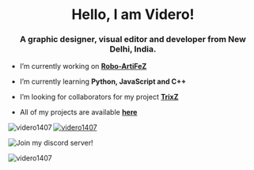 <h1 align="center">Hello, I am Videro!</h1>
<h3 align="center">A graphic designer, visual editor and developer from New Delhi, India.</h3>


- I’m currently working on [**Robo-ArtiFeZ**](https://github.com/Videro1407/ArtiFeZ)

- I’m currently learning **Python, JavaScript and C++**

- I’m looking for collaborators for my project [**TrixZ**](https://discordbotlist.com/bots/trixz)

- All of my projects are available [**here**](https://www.github.com/Videro1407)
<img align="left" src="https://github-readme-stats.vercel.app/api?username=videro1407&show_icons=true&locale=en&theme=graywhite&layout=compact" alt="videro1407" />
<p align="left"> <a href="https://twitter.com/videro1407" target="blank"><img src="https://img.shields.io/twitter/follow/videro1407?logo=twitter&style=for-the-badge&color=blue&lablelColor=ffffff&logoColor=blue" alt="videro1407" title="Follow me on Twitter!"/></a> </p>
<p align="left"><img src="https://discordapp.com/api/guilds/690494216572239922/widget.png?style=banner2" alt="Join my discord server!" title="Join my discord server!"/></p>
<p align="left"><img src="https://github-readme-stats.vercel.app/api/top-langs?username=videro1407&show_icons=true&locale=en&layout=compact&theme=graywhite" alt="videro1407" /></p>
